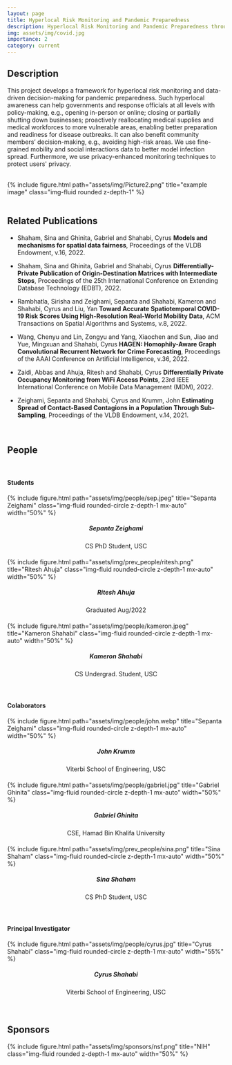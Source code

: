 ```yaml
---
layout: page
title: Hyperlocal Risk Monitoring and Pandemic Preparedness
description: Hyperlocal Risk Monitoring and Pandemic Preparedness through Privacy-Enhanced Mobility and Social Interactions Analysis
img: assets/img/covid.jpg
importance: 2
category: current
---
```


## Description

This project develops a framework for hyperlocal risk monitoring and data-driven decision-making for pandemic preparedness. Such hyperlocal awareness can help governments and response officials at all levels with policy-making, e.g., opening in-person or online; closing or partially shutting down businesses; proactively reallocating medical supplies and medical workforces to more vulnerable areas, enabling better preparation and readiness for disease outbreaks. It can also benefit community members’ decision-making, e.g., avoiding high-risk areas. We use fine-grained mobility and social interactions data to better model infection spread. Furthermore, we use privacy-enhanced monitoring techniques to protect users' privacy.  

<br>

<div class="row">
    <div class="col-sm mt-3 mt-md-0">
        <div class="text-center">
            {% include figure.html path="assets/img/Picture2.png" title="example image" class="img-fluid rounded z-depth-1" %}
        </div>
    </div>
</div>

<br>

## Related Publications

- Shaham, Sina and Ghinita, Gabriel and Shahabi, Cyrus **Models and mechanisms for spatial data fairness**, Proceedings of the VLDB Endowment, v.16, 2022.

- Shaham, Sina and Ghinita, Gabriel and Shahabi, Cyrus **Differentially-Private Publication of Origin-Destination Matrices with Intermediate Stops**, Proceedings of the 25th International Conference on Extending Database Technology (EDBT), 2022.

- Rambhatla, Sirisha and Zeighami, Sepanta and Shahabi, Kameron and Shahabi, Cyrus and Liu, Yan **Toward Accurate Spatiotemporal COVID-19 Risk Scores Using High-Resolution Real-World Mobility Data**, ACM Transactions on Spatial Algorithms and Systems, v.8, 2022.

- Wang, Chenyu and Lin, Zongyu and Yang, Xiaochen and Sun, Jiao and Yue, Mingxuan and Shahabi, Cyrus **HAGEN: Homophily-Aware Graph Convolutional Recurrent Network for Crime Forecasting**, Proceedings of the AAAI Conference on Artificial Intelligence, v.36, 2022.

- Zaidi, Abbas and Ahuja, Ritesh and Shahabi, Cyrus **Differentially Private Occupancy Monitoring from WiFi Access Points**, 23rd IEEE International Conference on Mobile Data Management (MDM), 2022.

- Zeighami, Sepanta and Shahabi, Cyrus and Krumm, John **Estimating Spread of Contact-Based Contagions in a Population Through Sub-Sampling**, Proceedings of the VLDB Endowment, v.14, 2021.

<br>

## People

<br>

#### Students

<div class="row">
  <div class="col-sm mt-3 mt-md-0" style="margin-bottom: 20px;">
    <div class="text-center">
        {% include figure.html path="assets/img/people/sep.jpeg" title="Sepanta Zeighami" class="img-fluid rounded-circle z-depth-1 mx-auto" width="50%" %}
    </div>
    <h5 style="text-align:center;">Sepanta Zeighami</h5>
    <p style="text-align:center;">CS PhD Student, USC</p>
  </div>
  <div class="col-sm mt-3 mt-md-0" style="margin-bottom: 20px;">
    <div class="text-center">
        {% include figure.html path="assets/img/prev_people/ritesh.png" title="Ritesh Ahuja" class="img-fluid rounded-circle z-depth-1 mx-auto" width="50%" %}
    </div>
    <h5 style="text-align:center;">Ritesh Ahuja</h5>
    <p style="text-align:center;">Graduated Aug/2022</p>
  </div>
  <div class="col-sm mt-3 mt-md-0" style="margin-bottom: 20px;">
   <div class="text-center">
        {% include figure.html path="assets/img/people/kameron.jpeg" title="Kameron Shahabi" class="img-fluid rounded-circle z-depth-1 mx-auto" width="50%" %}
    </div>
    <h5 style="text-align:center;">Kameron Shahabi</h5>
    <p style="text-align:center;">CS Undergrad. Student, USC</p>
  </div>
</div>

<br>

#### Colaborators

<div class="row">
  <div class="col-sm mt-3 mt-md-0" style="margin-bottom: 20px;">
    <div class="text-center">
        {% include figure.html path="assets/img/people/john.webp" title="Sepanta Zeighami" class="img-fluid rounded-circle z-depth-1 mx-auto" width="50%" %}
    </div>
    <h5 style="text-align:center;">John Krumm</h5>
    <p style="text-align:center;">Viterbi School of Engineering, USC</p>
  </div>
  <div class="col-sm mt-3 mt-md-0" style="margin-bottom: 20px;">
    <div class="text-center">
        {% include figure.html path="assets/img/people/gabriel.jpg" title="Gabriel Ghinita" class="img-fluid rounded-circle z-depth-1 mx-auto" width="50%" %}
    </div>
    <h5 style="text-align:center;">Gabriel Ghinita</h5>
    <p style="text-align:center;">CSE, Hamad Bin Khalifa University</p>
  </div>
  <div class="col-sm mt-3 mt-md-0" style="margin-bottom: 20px;">
   <div class="text-center">
        {% include figure.html path="assets/img/prev_people/sina.png" title="Sina Shaham" class="img-fluid rounded-circle z-depth-1 mx-auto" width="50%" %}
    </div>
    <h5 style="text-align:center;">Sina Shaham</h5>
    <p style="text-align:center;">CS PhD Student, USC</p>
  </div>
</div>

<br>

#### Principal Investigator

<div class="row">
    <div class="col-sm mt-3 mt-md-0" style="margin-bottom: 20px;">
        <div class="text-center">
            {% include figure.html path="assets/img/people/cyrus.jpg" title="Cyrus Shahabi" class="img-fluid rounded-circle z-depth-1 mx-auto" width="55%" %}
        </div>
        <h5 style="text-align:center">Cyrus Shahabi</h5>
        <p style="text-align:center;">Viterbi School of Engineering, USC</p>
    </div>
    <div class="col-sm mt-3 mt-md-0" style="margin-bottom: 20px;">
    </div>
    <div class="col-sm mt-3 mt-md-0" style="margin-bottom: 20px;">
    </div>
</div>

<br>

## Sponsors

<div class="row">
  <div class="col-sm mt-3 mt-md-0" style="margin-bottom: 20px;">
    {% include figure.html path="assets/img/sponsors/nsf.png" title="NIH" class="img-fluid rounded z-depth-1 mx-auto" width="50%" %}
    <div class="col-sm mt-3 mt-md-0" style="margin-bottom: 20px;">
    </div>
    <div class="col-sm mt-3 mt-md-0" style="margin-bottom: 20px;">
    </div>
</div>